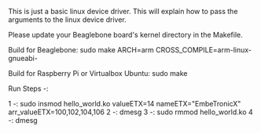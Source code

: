 This is just a basic linux device driver. This will explain how to pass the arguments to the linux device driver.

Please update your Beaglebone board's kernel directory in the Makefile.

Build for Beaglebone: sudo make ARCH=arm CROSS_COMPILE=arm-linux-gnueabi-

Build for Raspberry Pi or Virtualbox Ubuntu: sudo make

Run Steps -:

1 -: sudo insmod hello_world.ko valueETX=14 nameETX="EmbeTronicX" arr_valueETX=100,102,104,106
2 -: dmesg
3 -: sudo rmmod hello_world.ko
4 -: dmesg

